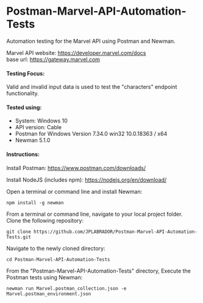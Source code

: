 # Postman-Marvel-API-Automation-Tests
Automation testing for the Marvel API using Postman and Newman.

Marvel API website: https://developer.marvel.com/docs \
base url: https://gateway.marvel.com

#### Testing Focus:
Valid and invalid input data is used to test the "characters" endpoint functionality.

#### Tested using:
* System: Windows 10
* API version: Cable
* Postman for Windows Version 7.34.0 win32 10.0.18363 / x64
* Newman 5.1.0


#### Instructions:
Install Postman: https://www.postman.com/downloads/

Install NodeJS (includes npm): https://nodejs.org/en/download/

Open a terminal or command line and install Newman:
```
npm install -g newman
```

From a terminal or command line, navigate to your local project folder. Clone the following repository:
```
git clone https://github.com/JPLABRADOR/Postman-Marvel-API-Automation-Tests.git
```
Navigate to the newly cloned directory:
```
cd Postman-Marvel-API-Automation-Tests
```
From the "Postman-Marvel-API-Automation-Tests" directory, Execute the Postman tests using Newman:
```
newman run Marvel.postman_collection.json -e Marvel.postman_environment.json
```
